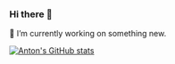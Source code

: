 ### Hi there 👋
🔭 I’m currently working on something new.

[![Anton's GitHub stats](https://github-readme-stats.vercel.app/api?username=abegehr)](https://github.com/anuraghazra/github-readme-stats)

<!--
**abegehr/abegehr** is a ✨ _special_ ✨ repository because its `README.md` (this file) appears on your GitHub profile.

Here are some ideas to get you started:

- 🔭 I’m currently working on ...
- 🌱 I’m currently learning ...
- 👯 I’m looking to collaborate on ...
- 🤔 I’m looking for help with ...
- 💬 Ask me about ...
- 📫 How to reach me: ...
- 😄 Pronouns: ...
- ⚡ Fun fact: ...
-->
